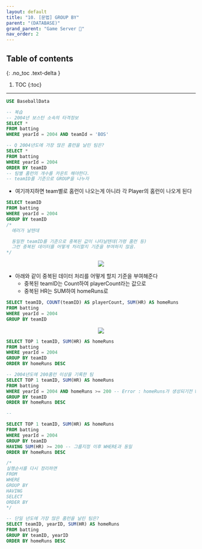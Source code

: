 ```yaml
---
layout: default
title: "10. [문법] GROUP BY"
parent: "(DATABASE)"
grand_parent: "Game Server 👾"
nav_order: 2
---
```


## Table of contents
{: .no_toc .text-delta }

1. TOC
{:toc}

---

```sql
USE BaseballData

-- 복습
-- 2004년 보스턴 소속의 타격정보
SELECT *
FROM batting
WHERE yearId = 2004 AND teamId = 'BOS'

-- Q 2004년도에 가장 많은 홈런을 날린 팀은?
SELECT *
FROM batting
WHERE yearId = 2004
ORDER BY teamID
-- 팀별 홈런의 개수를 카운트 해야한다.
-- teamID를 기준으로 GROUP을 나누자
```

* 여기까지하면 team별로 홈런이 나오는게 아니라 각 Player의 홈런이 나오게 된다

```sql
SELECT teamID   
FROM batting
WHERE yearId = 2004
GROUP BY teamID
/*
  에러가 날텐데 

  동일한 teamID를 기준으로 중복된 값이 나타날텐데(가령 홈런 등)
  그런 중복된 데이터를 어떻게 처리할지 기준을 부여하지 않음.
*/
```

<p align="center">
  <img src="https://taehyungs-programming-blog.github.io/blog/assets/images/database/basic-10-1.png"/>
</p>


* 아래와 같이 중복된 데이터 처리를 어떻게 할지 기준을 부여해준다
  * 중복된 teamID는 Count하여 playerCount라는 값으로
  * 중복된 HR는 SUM하여 homeRuns로

```sql
SELECT teamID, COUNT(teamID) AS playerCount, SUM(HR) AS homeRuns
FROM batting
WHERE yearId = 2004
GROUP BY teamID
```

<p align="center">
  <img src="https://taehyungs-programming-blog.github.io/blog/assets/images/database/basic-10-2.png"/>
</p>

```sql
SELECT TOP 1 teamID, SUM(HR) AS homeRuns
FROM batting
WHERE yearId = 2004
GROUP BY teamID
ORDER BY homeRuns DESC
```

```sql
-- 2004년도에 200홈런 이상을 기록한 팀
SELECT TOP 1 teamID, SUM(HR) AS homeRuns
FROM batting
WHERE yearId = 2004 AND homeRuns >= 200 -- Error : homeRuns가 생성되기전 WHERE가 호출됨
GROUP BY teamID
ORDER BY homeRuns DESC

--

SELECT TOP 1 teamID, SUM(HR) AS homeRuns
FROM batting
WHERE yearId = 2004
GROUP BY teamID
HAVING SUM(HR) >= 200 -- 그룹지정 이후 WHERE과 동일
ORDER BY homeRuns DESC

/*
실행순서를 다시 정리하면
FROM
WHERE
GROUP BY
HAVING
SELECT
ORDER BY
*/
```

```sql
-- 단일 년도에 가장 많은 홈런을 날린 팀은?
SELECT teamID, yearID, SUM(HR) AS homeRuns
FROM batting
GROUP BY teamID, yearID
ORDER BY homeRuns DESC
```